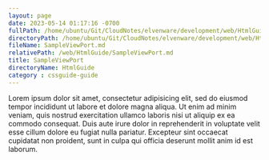 ```yaml
---
layout: page
date: 2023-05-14 01:17:16 -0700
fullPath: /home/ubuntu/Git/CloudNotes/elvenware/development/web/HtmlGuide/SampleViewPort.md
directoryPath: /home/ubuntu/Git/CloudNotes/elvenware/development/web/HtmlGuide
fileName: SampleViewPort.md
relativePath: /web/HtmlGuide/SampleViewPort.md
title: SampleViewPort
directoryName: HtmlGuide
category : cssguide-guide
---
```


Lorem ipsum dolor sit amet, consectetur adipisicing elit, sed do eiusmod
tempor incididunt ut labore et dolore magna aliqua. Ut enim ad minim
veniam, quis nostrud exercitation ullamco laboris nisi ut aliquip ex ea
commodo consequat. Duis aute irure dolor in reprehenderit in voluptate
velit esse cillum dolore eu fugiat nulla pariatur. Excepteur sint
occaecat cupidatat non proident, sunt in culpa qui officia deserunt
mollit anim id est laborum.
